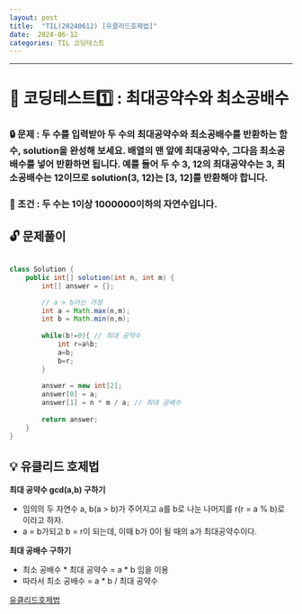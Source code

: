 ```yaml
---
layout: post
title:  "TIL(20240612) [유클리드호제법]"
date:  2024-06-12
categories: TIL 코딩테스트
---
```



---------------------------------------------------------------------

# 📌 코딩테스트1️⃣ : 최대공약수와 최소공배수

### 🔒 문제 : 두 수를 입력받아 두 수의 최대공약수와 최소공배수를 반환하는 함수, solution을 완성해 보세요. 배열의 맨 앞에 최대공약수, 그다음 최소공배수를 넣어 반환하면 됩니다. 예를 들어 두 수 3, 12의 최대공약수는 3, 최소공배수는 12이므로 solution(3, 12)는 [3, 12]를 반환해야 합니다.

### 🚫 조건 : 두 수는 1이상 1000000이하의 자연수입니다.

## 🔓 문제풀이

```java

class Solution {
    public int[] solution(int n, int m) {
        int[] answer = {};

        // a > b라는 가정
        int a = Math.max(n,m);
        int b = Math.min(n,m);
        
        while(b!=0){ // 최대 공약수 
            int r=a%b;
            a=b;
            b=r;
        }
        
        answer = new int[2];
        answer[0] = a;
        answer[1] = n * m / a; // 최대 공배수
        
        return answer;
    }
}

```

## 💡 유클리드 호제법

**최대 공약수 gcd(a,b) 구하기** 

- 임의의 두 자연수 a, b(a > b)가 주어지고 a를 b로 나눈 나머지를 r(r = a % b)로 이라고 하자.
- a = b가되고 b = r이 되는데, 이때 b가 0이 될 때의 a가 최대공약수이다.

**최대 공배수 구하기**
- 최소 공배수 * 최대 공약수 = a * b 임을 이용
- 따라서 최소 공배수 = a * b / 최대 공약수

[유클리드호제법](https://velog.io/@archivvonjang/%EC%9C%A0%ED%81%B4%EB%A6%AC%EB%93%9C-%ED%98%B8%EC%A0%9C%EB%B2%95-%EC%B5%9C%EB%8C%80%EA%B3%B5%EC%95%BD%EC%88%98-%EC%B5%9C%EB%8C%80-%EA%B3%B5%EB%B0%B0%EC%88%98)







